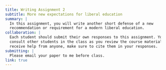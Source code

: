 ```yaml
---
title: Writing Assignment 2
subtitle: More new expectations for liberal education
summary: |
  In this assignment, you will write another short defense of a new 
  recommendation or requirement for a modern liberal education.
collaboration: |
  Each student should submit their own responses to this assignment. You may
  consult other students in the class as you review the course materials. If you
  receive help from anyone, make sure to cite them in your responses. 
submitting: |
  Please email your paper to me before class.
link: true
---
```

